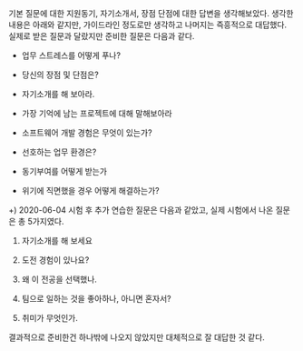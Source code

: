 기본 질문에 대한 지원동기, 자기소개서, 장점 단점에 대한 답변을 생각해보았다. 생각한 내용은 아래와 같지만, 가이드라인 정도로만 생각하고 나머지는 즉흥적으로 대답했다. 실제로 받은 질문과 달랐지만 준비한 질문은 다음과 같다.

 

- 업무 스트레스를 어떻게 푸나?

- 당신의 장점 및 단점은?

- 자기소개를 해 보아라.

- 가장 기억에 남는 프로젝트에 대해 말해보아라

- 소프트웨어 개발 경험은 무엇이 있는가?

- 선호하는 업무 환경은?

- 동기부여를 어떻게 받는가

- 위기에 직면했을 경우 어떻게 해결하는가?

 

+) 2020-06-04 시험 후 추가
연습한 질문은 다음과 같았고, 실제 시험에서 나온 질문은 총 5가지였다.

1. 자기소개를 해 보세요

2. 도전 경험이 있나요?

3. 왜 이 전공을 선택했나.

4. 팀으로 일하는 것을 좋아하나, 아니면 혼자서?

5. 취미가 무엇인가.

 

결과적으로 준비한건 하나밖에 나오지 않았지만 대체적으로 잘 대답한 것 같다.

 
